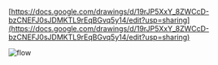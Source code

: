 [https://docs.google.com/drawings/d/19rJP5XxY_8ZWCcD-bzCNEFJ0sJDMKTL9rEqBGvq5y14/edit?usp=sharing](https://docs.google.com/drawings/d/19rJP5XxY_8ZWCcD-bzCNEFJ0sJDMKTL9rEqBGvq5y14/edit?usp=sharing)

![flow](https://docs.google.com/drawings/d/e/2PACX-1vTaS29wW1VVC1BkUv2MTqivLkmzGEdsQbjzIKVCkCD1rM4LPpJHATLTCs0x5mzCVR8xAaTFfZbCrNIz/pub?w=2377&h=2570)
